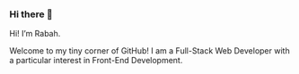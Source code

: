 ### Hi there 👋

Hi! I’m Rabah.

Welcome to my tiny corner of GitHub! I am a Full-Stack Web Developer with a particular interest in Front-End Development. 
